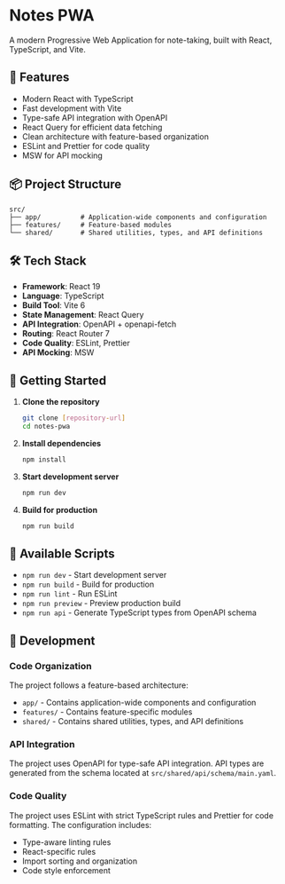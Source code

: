 # Notes PWA

A modern Progressive Web Application for note-taking, built with React, TypeScript, and Vite.

## 🚀 Features

- Modern React with TypeScript
- Fast development with Vite
- Type-safe API integration with OpenAPI
- React Query for efficient data fetching
- Clean architecture with feature-based organization
- ESLint and Prettier for code quality
- MSW for API mocking

## 📦 Project Structure

```
src/
├── app/          # Application-wide components and configuration
├── features/     # Feature-based modules
└── shared/       # Shared utilities, types, and API definitions
```

## 🛠️ Tech Stack

- **Framework**: React 19
- **Language**: TypeScript
- **Build Tool**: Vite 6
- **State Management**: React Query
- **API Integration**: OpenAPI + openapi-fetch
- **Routing**: React Router 7
- **Code Quality**: ESLint, Prettier
- **API Mocking**: MSW

## 🚀 Getting Started

1. **Clone the repository**
   ```bash
   git clone [repository-url]
   cd notes-pwa
   ```

2. **Install dependencies**
   ```bash
   npm install
   ```

3. **Start development server**
   ```bash
   npm run dev
   ```

4. **Build for production**
   ```bash
   npm run build
   ```

## 📝 Available Scripts

- `npm run dev` - Start development server
- `npm run build` - Build for production
- `npm run lint` - Run ESLint
- `npm run preview` - Preview production build
- `npm run api` - Generate TypeScript types from OpenAPI schema

## 🔧 Development

### Code Organization

The project follows a feature-based architecture:
- `app/` - Contains application-wide components and configuration
- `features/` - Contains feature-specific modules
- `shared/` - Contains shared utilities, types, and API definitions

### API Integration

The project uses OpenAPI for type-safe API integration. API types are generated from the schema located at `src/shared/api/schema/main.yaml`.

### Code Quality

The project uses ESLint with strict TypeScript rules and Prettier for code formatting. The configuration includes:
- Type-aware linting rules
- React-specific rules
- Import sorting and organization
- Code style enforcement
